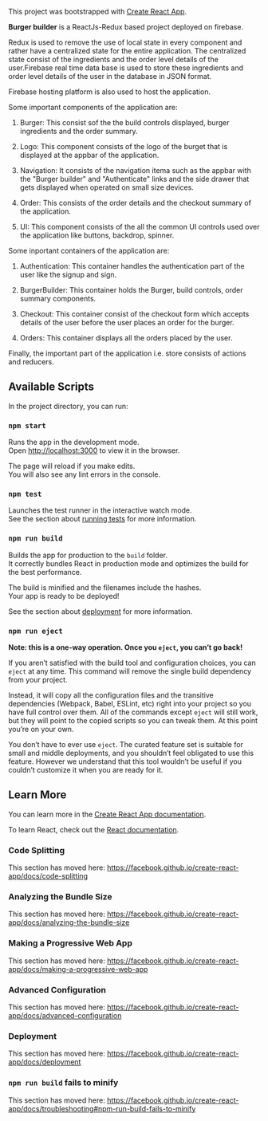 This project was bootstrapped with [Create React App](https://github.com/facebook/create-react-app).

**Burger builder** is a ReactJs-Redux based project deployed on firebase. 

Redux is used to remove the use of local state in every component and rather have a centralized state for the entire application. The centralized state consist of the ingredients and the order level details of the user.Firebase real time data base is used to store these ingredients and order level details of the user in the database in JSON format.

Firebase hosting platform is also used to host the application.

Some important components of the application are:

1. Burger: This consist sof the the build controls displayed, burger ingredients and the order summary.

2. Logo: This component consists of the logo of the burget that is displayed at the appbar of the application.

3. Navigation:  It consists of the navigation itema such as the appbar with the "Burger builder" and "Authenticate" links and the side drawer that gets displayed when operated on small size devices.

4. Order: This consists of the order details and the checkout summary of the application.

5. UI: This component consists of the all the common UI controls used over the application like buttons, backdrop, spinner.

Some inportant containers of the application are:

1. Authentication: This container handles the authentication part of the user like the signup and sign.

2. BurgerBuilder: This container holds the Burger, build controls, order summary components.

3. Checkout: This container consist of the checkout form which accepts details of the user before the user places an order for the burger.

4. Orders: This container displays all the orders placed by the user.

Finally, the important part of the application i.e. store consists of actions and reducers.



## Available Scripts

In the project directory, you can run:

### `npm start`

Runs the app in the development mode.<br>
Open [http://localhost:3000](http://localhost:3000) to view it in the browser.

The page will reload if you make edits.<br>
You will also see any lint errors in the console.

### `npm test`

Launches the test runner in the interactive watch mode.<br>
See the section about [running tests](https://facebook.github.io/create-react-app/docs/running-tests) for more information.

### `npm run build`

Builds the app for production to the `build` folder.<br>
It correctly bundles React in production mode and optimizes the build for the best performance.

The build is minified and the filenames include the hashes.<br>
Your app is ready to be deployed!

See the section about [deployment](https://facebook.github.io/create-react-app/docs/deployment) for more information.

### `npm run eject`

**Note: this is a one-way operation. Once you `eject`, you can’t go back!**

If you aren’t satisfied with the build tool and configuration choices, you can `eject` at any time. This command will remove the single build dependency from your project.

Instead, it will copy all the configuration files and the transitive dependencies (Webpack, Babel, ESLint, etc) right into your project so you have full control over them. All of the commands except `eject` will still work, but they will point to the copied scripts so you can tweak them. At this point you’re on your own.

You don’t have to ever use `eject`. The curated feature set is suitable for small and middle deployments, and you shouldn’t feel obligated to use this feature. However we understand that this tool wouldn’t be useful if you couldn’t customize it when you are ready for it.

## Learn More

You can learn more in the [Create React App documentation](https://facebook.github.io/create-react-app/docs/getting-started).

To learn React, check out the [React documentation](https://reactjs.org/).

### Code Splitting

This section has moved here: https://facebook.github.io/create-react-app/docs/code-splitting

### Analyzing the Bundle Size

This section has moved here: https://facebook.github.io/create-react-app/docs/analyzing-the-bundle-size

### Making a Progressive Web App

This section has moved here: https://facebook.github.io/create-react-app/docs/making-a-progressive-web-app

### Advanced Configuration

This section has moved here: https://facebook.github.io/create-react-app/docs/advanced-configuration

### Deployment

This section has moved here: https://facebook.github.io/create-react-app/docs/deployment

### `npm run build` fails to minify

This section has moved here: https://facebook.github.io/create-react-app/docs/troubleshooting#npm-run-build-fails-to-minify
